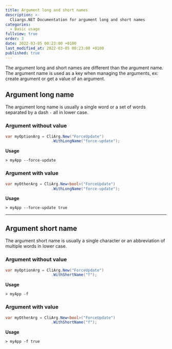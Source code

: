 ```yaml
---
title: Argument long and short names
description: >-
  Cliargs.NET Documentation for argument long and short names
categories:
  - Basic usage
fullview: true
order: 3
date: 2022-03-05 00:23:00 +0100
last_modified_at: 2022-03-05 00:23:00 +0100
published: true
---
```


The argument long and short names are different than the argument name. The argument name is used as a key when managing the arguments, ex: create argument or get a value of an argument.

## Argument long name 
The argument long name is usually a single word or a set of words separated by a dash `-` all in lower case. 

### Argument without value
```csharp 
var myOptionArg = CliArg.New("ForceUpdate")
                    .WithLongName("force-update");
```

**Usage**

```shell
> myApp --force-update
```

### Argument with value

```csharp
var myOtherArg = CliArg.New<bool>("ForceUpdate")
                    .WithLongName("force-update");
```

**Usage**

```shell
> myApp --force-update true
```

--- 
## Argument short name 
The argument short name is usually a single character or an abbreviation of multiple words in lower case. 

### Argument without value
```csharp 
var myOptionArg = CliArg.New("ForceUpdate")
                    .WithShortName("f");
```

**Usage**

```shell
> myApp -f
```

### Argument with value

```csharp
var myOtherArg = CliArg.New<bool>("ForceUpdate")
                    .WithShortName("f");
```

**Usage**

```shell
> myApp -f true
```